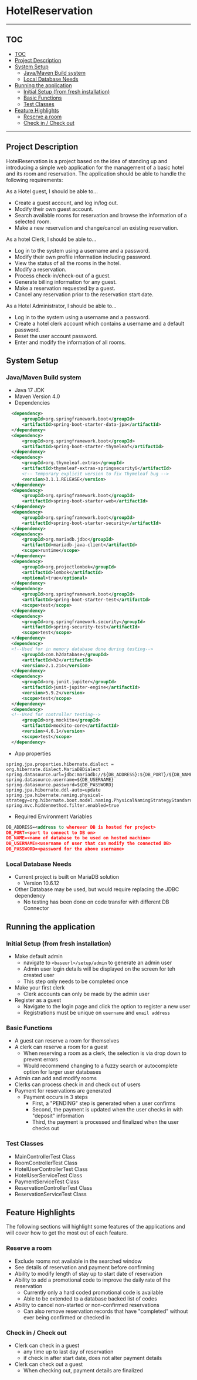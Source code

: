 # HotelReservation

---

## TOC

<!-- TOC -->
* [TOC](#toc)
* [Project Description](#project-description)
* [System Setup](#system-setup)
  * [Java/Maven Build system](#javamaven-build-system)
  * [Local Database Needs](#local-database-needs)
* [Running the application](#running-the-application)
  * [Initial Setup (from fresh installation)](#initial-setup--from-fresh-installation-)
  * [Basic Functions](#basic-functions)
  * [Test Classes](#test-classes)
* [Feature Highlights](#feature-highlights)
  * [Reserve a room](#reserve-a-room)
  * [Check in / Check out](#check-in--check-out)
<!-- TOC -->

---
## Project Description

HotelReservation is a project based on the idea of standing up and introducing a
simple web application for the management of a basic hotel and its room and 
reservation.  The application should be able to handle the following requirements:

As a Hotel guest, I should be able to...
- Create a guest account, and log in/log out.
- Modify their own guest account.
- Search available rooms for reservation and browse the information of a selected room.
- Make a new reservation and change/cancel an existing reservation.

As a hotel Clerk, I should be able to...
- Log in to the system using a username and a password.
- Modify their own profile information including password.
- View the status of all the rooms in the hotel.
- Modify a reservation.
- Process check-in/check-out of a guest.
- Generate billing information for any guest.
- Make a reservation requested by a guest.
- Cancel any reservation prior to the reservation start date.

As a Hotel Administrator, I should be able to...
- Log in to the system using a username and a password.
- Create a hotel clerk account which contains a username and a default password.
- Reset the user account password.
- Enter and modify the information of all rooms.

## System Setup

### Java/Maven Build system

- Java 17 JDK
- Maven Version 4.0
- Dependencies
```xml
  <dependency>
      <groupId>org.springframework.boot</groupId>
      <artifactId>spring-boot-starter-data-jpa</artifactId>
  </dependency>
  <dependency>
      <groupId>org.springframework.boot</groupId>
      <artifactId>spring-boot-starter-thymeleaf</artifactId>
  </dependency>
  <dependency>
      <groupId>org.thymeleaf.extras</groupId>
      <artifactId>thymeleaf-extras-springsecurity6</artifactId>
      <!-- Temporary explicit version to fix Thymeleaf bug -->
      <version>3.1.1.RELEASE</version>
  </dependency>
  <dependency>
      <groupId>org.springframework.boot</groupId>
      <artifactId>spring-boot-starter-web</artifactId>
  </dependency>
  <dependency>
      <groupId>org.springframework.boot</groupId>
      <artifactId>spring-boot-starter-security</artifactId>
  </dependency>
  <dependency>
      <groupId>org.mariadb.jdbc</groupId>
      <artifactId>mariadb-java-client</artifactId>
      <scope>runtime</scope>
  </dependency>
  <dependency>
      <groupId>org.projectlombok</groupId>
      <artifactId>lombok</artifactId>
      <optional>true</optional>
  </dependency>
  <dependency>
      <groupId>org.springframework.boot</groupId>
      <artifactId>spring-boot-starter-test</artifactId>
      <scope>test</scope>
  </dependency>
  <dependency>
      <groupId>org.springframework.security</groupId>
      <artifactId>spring-security-test</artifactId>
      <scope>test</scope>
  </dependency>
  <dependency>
  <!--Used for in memory database done during testing-->
      <groupId>com.h2database</groupId>
      <artifactId>h2</artifactId>
      <version>2.1.214</version>
  </dependency>
  <dependency>
      <groupId>org.junit.jupiter</groupId>
      <artifactId>junit-jupiter-engine</artifactId>
      <version>5.9.2</version>
      <scope>test</scope>
  </dependency>
  <dependency>
  <!--Used for controller testing-->
      <groupId>org.mockito</groupId>
      <artifactId>mockito-core</artifactId>
      <version>4.6.1</version>
      <scope>test</scope>
  </dependency>
```
- App properties
```
spring.jpa.properties.hibernate.dialect = org.hibernate.dialect.MariaDBDialect
spring.datasource.url=jdbc:mariadb://${DB_ADDRESS}:${DB_PORT}/${DB_NAME}
spring.datasource.username=${DB_USERNAME}
spring.datasource.password=${DB_PASSWORD}
spring.jpa.hibernate.ddl-auto=update
spring.jpa.hibernate.naming.physical-strategy=org.hibernate.boot.model.naming.PhysicalNamingStrategyStandardImpl
spring.mvc.hiddenmethod.filter.enabled=true
```
- Required Environment Variables
```xml
DB_ADDRESS=<address to wherever DB is hosted for project>
DB_PORT=<port to connect to DB on>
DB_NAME=<name of database to be used on hosted machine>
DB_USERNAME=<username of user that can modify the connected DB>
DB_PASSWORD=<password for the above username>
```

### Local Database Needs

- Current project is built on MariaDB solution
  - Version 10.6.12
- Other Database may be used, but would require replacing the JDBC dependency
  - No testing has been done on code transfer with different DB Connector

## Running the application

### Initial Setup (from fresh installation)

- Make default admin
  - navigate to `<baseurl>/setup/admin` to generate an admin user
  - Admin user login details will be displayed on the screen for teh created user
  - This step only needs to be completed once
- Make your first clerk
  - Clerk accounts can only be made by the admin user
- Register as a guest
  - Navigate to the login page and click the option to register a new user
  - Registrations must be unique on `username` and `email address`

### Basic Functions

- A guest can reserve a room for themselves
- A clerk can reserve a room for a guest
  - When reserving a room as a clerk, the selection is via drop down to prevent errors
  - Would recommend changing to a fuzzy search or autocomplete option for larger user databases
- Admin can add and modify rooms
- Clerks can process check in and check out of users
- Payment for reservations are generated
  - Payment occurs in 3 steps
    - First, a "PENDING" step is generated when a user confirms
    - Second, the payment is updated when the user checks in with "deposit" information
    - Third, the payment is processed and finalized when the user checks out

### Test Classes

- MainControllerTest Class
- RoomControllerTest Class
- HotelUserControllerTest Class
- HotelUserServiceTest Class
- PaymentServiceTest Class
- ReservationControllerTest Class
- ReservationServiceTest Class

## Feature Highlights

The following sections will highlight some features of the applications and will
cover how to get the most out of each feature.

### Reserve a room

- Exclude rooms not available in the searched window
- See details of reservation and payment before confirming
- Ability to modify length of stay up to start date of reservation
- Ability to add a promotional code to improve the daily rate of the reservation
  - Currently only a hard coded promotional code is available
  - Able to be extended to a database backed list of codes
- Ability to cancel non-started or non-confirmed reservations
  - Can also remove reservation records that have "completed" without ever being confirmed or checked in

### Check in / Check out

- Clerk can check in a guest
  - any time up to last day of reservation
  - if check in after start date, does not alter payment details
- Clerk can check out a guest
  - When checking out, payment details are finalized
